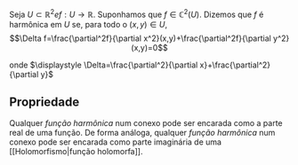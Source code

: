 

Seja $U ⊂ \mathbb R^2 e f : U → \mathbb R$. Suponhamos que $f ∈ \mathbb C^2 (U)$. Dizemos que $f$ é harmônica em $U$ se, para todo o $(x, y ) ∈ U$,
$$\Delta f=\frac{\partial^2f}{\partial x^2}(x,y)+\frac{\partial^2f}{\partial y^2}(x,y)=0$$

onde $\displaystyle \Delta=\frac{\partial^2}{\partial x}+\frac{\partial^2}{\partial y}$

## Propriedade

Qualquer *função harmônica* num conexo pode ser encarada como a parte real de uma função. De forma análoga, qualquer *função harmônica* num conexo pode ser encarada como parte imaginária de uma [[Holomorfismo|função holomorfa]].